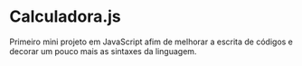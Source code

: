 # Calculadora.js
Primeiro mini projeto em JavaScript afim de melhorar a escrita de códigos e decorar um pouco mais as sintaxes da linguagem.
